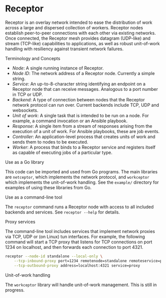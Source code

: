 Receptor
========

Receptor is an overlay network intended to ease the distribution of 
work across a large and dispersed collection of workers.  Receptor nodes
establish peer-to-peer connections with each other via existing networks.
Once connected, the Receptor mesh provides datagram (UDP-like) and stream
(TCP-like) capabilities to applications, as well as robust unit-of-work
handling with resiliency against transient network failures.

Terminology and Concepts

* _Node_: A single running instance of Receptor.
* _Node ID_: The network address of a Receptor node.  Currently a simple string.
* _Service_: An up-to-8-character string identifying an endpoint on a Receptor
  node that can receive messages.  Analogous to a port number in TCP or UDP.
* _Backend_: A type of connection between nodes that the Receptor network
  protocol can run over.  Current backends include TCP, UDP and websockets.
* _Unit of work_: A single task that is intended to be run on a node.  For
  example, a command invocation or an Ansible playbook.
* _Response_: A single item from a stream of responses arising from the
  execution of a unit of work.  For Ansible playbooks, these are job events.
* _Controller_: An application-level process that creates units of work and
  sends them to nodes to be executed.
* _Worker_: A process that binds to a Receptor service and registers itself as
  capable of executing jobs of a particular type.

Use as a Go library

This code can be imported and used from Go programs.  The main libraries are
`netceptor`, which implements the network protocol, and `workceptor` which
implements the unit-of-work handling.  See the `example/` directory for
examples of using these libraries from Go.

Use as a command-line tool

The `receptor` command runs a Receptor node with access to all included
backends and services.  See `receptor --help` for details.

Proxy services

The command-line tool includes services that implement network proxies
via TCP, UDP or (on Linux) tun interfaces.  For example, the following
command will start a TCP proxy that listens for TCP connections on port
1234 on localhost, and then forwards each connection to port 4321.

```sh
receptor --node-id standalone --local-only \
    --tcp-inbound-proxy port=1234 remotenode=standalone remoteservice=proxy \
    --tcp-outbound-proxy address=localhost:4321 service=proxy
```

Unit-of-work handling

The `workceptor` library will handle unit-of-work management.  This is still
in progress.
